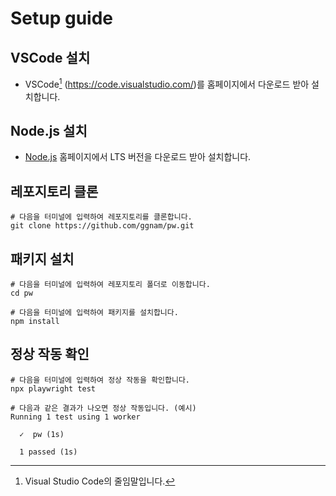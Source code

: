 # Setup guide

## VSCode 설치
- VSCode[^1] (https://code.visualstudio.com/)를 홈페이지에서 다운로드 받아 설치합니다.

## Node.js 설치
- [Node.js](https://nodejs.org/ko/) 홈페이지에서 LTS 버전을 다운로드 받아 설치합니다.

## 레포지토리 클론
```shell
# 다음을 터미널에 입력하여 레포지토리를 클론합니다.
git clone https://github.com/ggnam/pw.git
```

## 패키지 설치
```shell
# 다음을 터미널에 입력하여 레포지토리 폴더로 이동합니다.
cd pw

# 다음을 터미널에 입력하여 패키지를 설치합니다.
npm install
```

## 정상 작동 확인
```shell
# 다음을 터미널에 입력하여 정상 작동을 확인합니다.
npx playwright test

# 다음과 같은 결과가 나오면 정상 작동입니다. (예시)
Running 1 test using 1 worker

  ✓  pw (1s)

  1 passed (1s)
```

[^1]: Visual Studio Code의 줄임말입니다.
